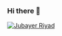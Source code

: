 ### Hi there 👋

<p dir="auto"><a target="_blank" rel="noopener noreferrer nofollow" href="https://camo.githubusercontent.com/9571b65ff688d4eeff68d5dbf1761dacae277372c11a07fbc308e7ed88a9fc7b/68747470733a2f2f726561646d652d747970696e672d7376672e6865726f6b756170702e636f6d3f666f6e743d496e74657226636f6c6f723d3341394344462673697a653d3330267765696768743d373030266c696e65733d43616c6c2b6d652b4a7562617965722b52697961643b4a7562617965725269796164"><img src="https://camo.githubusercontent.com/9571b65ff688d4eeff68d5dbf1761dacae277372c11a07fbc308e7ed88a9fc7b/68747470733a2f2f726561646d652d747970696e672d7376672e6865726f6b756170702e636f6d3f666f6e743d496e74657226636f6c6f723d3341394344462673697a653d3330267765696768743d373030266c696e65733d43616c6c2b6d652b4a7562617965722b52697961643b4a7562617965725269796164" alt="Jubayer Riyad" data-canonical-src="https://readme-typing-svg.herokuapp.com?font=Inter&amp;color=3A9CDF&amp;size=30&amp;weight=700&amp;lines=Call+me+Bolshakov+Sergey;sivqnov" style="max-width: 100%;"></a></p>
